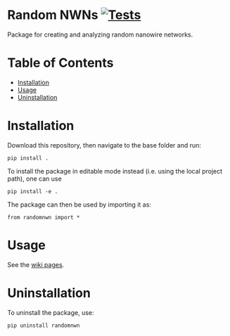 # Random NWNs [![Tests](https://github.com/marcus-k/Random-NWNs/actions/workflows/python-package.yml/badge.svg)](https://github.com/marcus-k/Random-NWNs/actions/workflows/python-package.yml)

Package for creating and analyzing random nanowire networks.

# Table of Contents
* [Installation](#installation)
* [Usage](#usage)
* [Uninstallation](#uninstallation)

# Installation

Download this repository, then navigate to the base folder and run:

`pip install .`

To install the package in editable mode instead (i.e. using the local project
path), one can use

`pip install -e .`

The package can then be used by importing it as:

`from randomnwn import *`

# Usage

See the [wiki pages](https://github.com/Marcus-Repository/Random-NWNs/wiki).

# Uninstallation

To uninstall the package, use:

`pip uninstall randomnwn`
